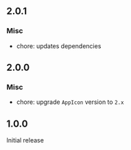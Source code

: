 ## 2.0.1

### Misc

- chore: updates dependencies

## 2.0.0

### Misc

- chore: upgrade `AppIcon` version to `2.x`

## 1.0.0

Initial release
